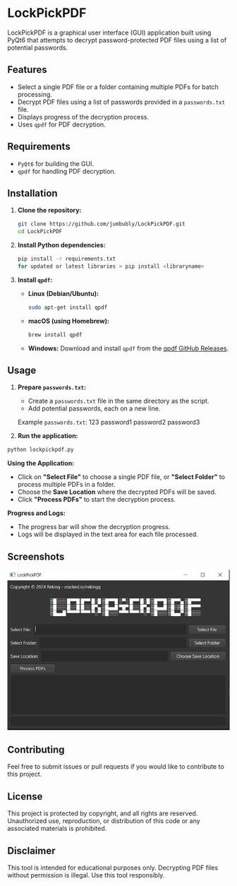 # LockPickPDF

LockPickPDF is a graphical user interface (GUI) application built using PyQt6 that attempts to decrypt password-protected PDF files using a list of potential passwords.

## Features

- Select a single PDF file or a folder containing multiple PDFs for batch processing.
- Decrypt PDF files using a list of passwords provided in a `passwords.txt` file.
- Displays progress of the decryption process.
- Uses `qpdf` for PDF decryption.

## Requirements

- `PyQt6` for building the GUI.
- `qpdf` for handling PDF decryption.

## Installation

1. **Clone the repository:**

    ```bash
    git clone https://github.com/jumbubly/LockPickPDF.git
    cd LockPickPDF
    ```

2. **Install Python dependencies:**

    ```bash
    pip install -r requirements.txt
    for updated or latest libraries > pip install <libraryname>
    ```

3. **Install `qpdf`:**
   - **Linux (Debian/Ubuntu):**

     ```bash
     sudo apt-get install qpdf
     ```

   - **macOS (using Homebrew):**

     ```bash
     brew install qpdf
     ```

   - **Windows:**
     Download and install `qpdf` from the [qpdf GitHub Releases](https://github.com/qpdf/qpdf/releases).

## Usage

1. **Prepare `passwords.txt`:**
   - Create a `passwords.txt` file in the same directory as the script.
   - Add potential passwords, each on a new line.

   Example `passwords.txt`:
123
password1
password2
password3

2. **Run the application:**

 ```bash
 python lockpickpdf.py
 ```

**Using the Application:**

- Click on **"Select File"** to choose a single PDF file, or **"Select Folder"** to process multiple PDFs in a folder.
- Choose the **Save Location** where the decrypted PDFs will be saved.
- Click **"Process PDFs"** to start the decryption process.

**Progress and Logs:**

- The progress bar will show the decryption progress.
- Logs will be displayed in the text area for each file processed.

## Screenshots

![LockPickPDF](https://github.com/jumbubly/LockPickPDF/blob/ea20b35035e8e4797dceaa93cb455b2a444c3e16/lockpickPDF.PNG)

## Contributing

Feel free to submit issues or pull requests if you would like to contribute to this project.

## License

This project is protected by copyright, and all rights are reserved. Unauthorized use, reproduction, or distribution of this code or any associated materials is prohibited.

## Disclaimer

This tool is intended for educational purposes only. Decrypting PDF files without permission is illegal. Use this tool responsibly.
